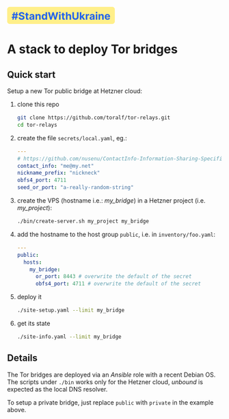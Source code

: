 [![StandWithUkraine](https://raw.githubusercontent.com/vshymanskyy/StandWithUkraine/main/badges/StandWithUkraine.svg)](https://github.com/vshymanskyy/StandWithUkraine/blob/main/docs/README.md)

# A stack to deploy Tor bridges

## Quick start

Setup a new Tor public bridge at Hetzner cloud:

1. clone this repo

   ```bash
   git clone https://github.com/toralf/tor-relays.git
   cd tor-relays
   ```

1. create the file `secrets/local.yaml`, eg.:

   ```yaml
   ---
   # https://github.com/nusenu/ContactInfo-Information-Sharing-Specification
   contact_info: "me@my.net"
   nickname_prefix: "nickneck"
   obfs4_port: 4711
   seed_or_port: "a-really-random-string"
   ```

1. create the VPS (hostname i.e.: _my_bridge_) in a Hetzner project (i.e. _my_project_):

   ```bash
   ./bin/create-server.sh my_project my_bridge
   ```

1. add the hostname to the host group `public`, i.e. in `inventory/foo.yaml`:

   ```yaml
   ---
   public:
     hosts:
       my_bridge:
         or_port: 8443 # overwrite the default of the secret
         obfs4_port: 4711 # overwrite the default of the secret
   ```

1. deploy it

   ```bash
   ./site-setup.yaml --limit my_bridge
   ```

1. get its state

   ```bash
   ./site-info.yaml --limit my_bridge
   ```

## Details

The Tor bridges are deployed via an _Ansible_ role with a recent Debian OS.
The scripts under `./bin` works only for the Hetzner cloud,
_unbound_ is expected as the local DNS resolver.

To setup a private bridge, just replace `public` with `private` in the example above.
